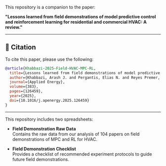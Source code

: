 This repository is a companion to the paper:

**"Lessons learned from field demonstrations of model predictive control and reinforcement learning for residential and commercial HVAC: A review."**

---

## 📄 Citation

To cite this paper, please use the following:

```bibtex
@article{Khabbazi-2025-Field-HVAC-MPC-RL,
  title={Lessons learned from field demonstrations of model predictive control and reinforcement learning for residential and commercial HVAC: A review},
  author={Khabbazi, Arash J. and Pergantis, Elias N. and Reyes Premer, Levi D. and Papageorgiou, Panagiotis and Lee, Alex H. and Braun, James E. and Henze, Gregor P. and Kircher, Kevin J.},
  journal={Applied Energy},
  volume={383},
  pages={126459},
  year={2025},
  doi={10.1016/j.apenergy.2025.126459}
}
```

---

This repository includes two spreadsheets:

- **Field Demonstration Raw Data**  
  Contains the raw data from our analysis of 104 papers on field demonstrations of MPC and RL for HVAC.

- **Field Demonstration Checklist**  
  Provides a checklist of recommended experiment protocols to guide future field demonstrations.
